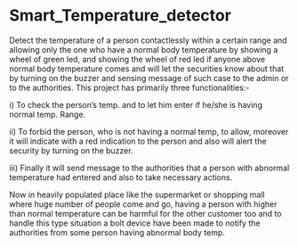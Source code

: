 # Smart_Temperature_detector

Detect the temperature of a person contactlessly within a certain range and allowing only the one who have a normal body temperature by showing a wheel of green led, and showing the wheel of red led if anyone above normal body temperature comes and will let the securities know about that by turning on the buzzer and sensing message of such case to the admin or to the authorities.
This project has primarily three functionalities:-

i)	To check the person’s temp. and to let him enter if he/she is having normal temp. Range.

ii)	To forbid the person, who is not having a normal temp, to allow, moreover it will indicate with a red indication to the person and also will alert the security by turning on the buzzer.

iii)	Finally it will send message to the authorities that a person with abnormal temperature had entered and also to take necessary actions.

Now in heavily populated place like the supermarket or shopping mall where huge number of people come and go, having a person with higher than normal temperature can be harmful for the other customer too and to handle this type situation a bolt device have been made to notify the authorities from some person having abnormal body temp.
